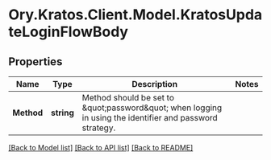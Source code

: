 # Ory.Kratos.Client.Model.KratosUpdateLoginFlowBody

## Properties

Name | Type | Description | Notes
------------ | ------------- | ------------- | -------------
**Method** | **string** | Method should be set to \&quot;password\&quot; when logging in using the identifier and password strategy. | 

[[Back to Model list]](../../README.md#documentation-for-models) [[Back to API list]](../../README.md#documentation-for-api-endpoints) [[Back to README]](../../README.md)

